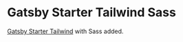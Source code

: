 # Gatsby Starter Tailwind Sass

[Gatsby Starter Tailwind](https://github.com/taylorbryant/gatsby-starter-tailwind) with Sass added.
